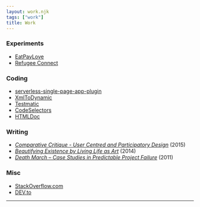 ```yaml
---
layout: work.njk
tags: ["work"]
title: Work
---
```


### Experiments

- [EatPayLove](https://www.producthunt.com/posts/eatpaylove)
- [Refugee Connect](http://refugee-connect.surge.sh/)

### Coding

- [serverless-single-page-app-plugin](https://github.com/jonathanconway/serverless-single-page-app-plugin)
- [XmlToDynamic](https://github.com/jonathanconway/XmlToDynamic)
- [Testmatic](https://github.com/jonathanconway/testmatic)
- [CodeSelectors](https://usecodeselectors.surge.sh)
- [HTMLDoc](http://usehtmldoc.surge.sh)

### Writing

- [_Comparative Critique - User Centred and Participatory Design_](https://www.academia.edu/18862597/Comparative_Critique_User_Centred_and_Participatory_Design) (2015)
- [_Beautifying Existence by Living Life as Art_](https://www.academia.edu/6462240/Beautifying_Existence_by_Living_Life_as_Art) (2014)
- [_Death March – Case Studies in Predictable Project Failure_](https://www.academia.edu/1999821/Death_March_Case_Studies_in_Predictable_Project_Failure) (2011)

### Misc

- [StackOverflow.com](https://stackoverflow.com/users/23341/jonathan)
- [DEV.to](https://dev.to/conw_y)

---
